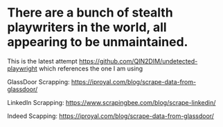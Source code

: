 # There are a bunch of stealth playwriters in the world, all appearing to be unmaintained.



This is the latest attempt https://github.com/QIN2DIM/undetected-playwright
which references the one I am using


GlassDoor Scrapping:
https://iproyal.com/blog/scrape-data-from-glassdoor/

LinkedIn Scrapping:
https://www.scrapingbee.com/blog/scrape-linkedin/

Indeed Scapping:
https://iproyal.com/blog/scrape-data-from-glassdoor/
